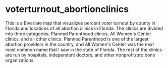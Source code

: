 # voterturnout_abortionclinics


This is a Bivariate map that visualizes percent voter turnout by county in Florida and locations of all abortion clinics in Florida. The clinics are divided into three categories; Planned Parenthood clinics, All Women's Center clinics, and all other clinics. Planned Parenthood is one of the largest abortion providers in the country, and All Women's Center was the next most common name that I saw in the state of Florida. The rest of the clinics are run by hospitals, independent doctors, and other nonprofit/pro bono organizations. 
